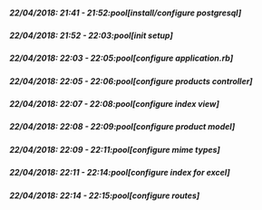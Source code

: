 
##### 22/04/2018: 21:41 - 21:52:pool[install/configure postgresql]

##### 22/04/2018: 21:52 - 22:03:pool[init setup]

##### 22/04/2018: 22:03 - 22:05:pool[configure application.rb]

##### 22/04/2018: 22:05 - 22:06:pool[configure products controller]

##### 22/04/2018: 22:07 - 22:08:pool[configure index view]

##### 22/04/2018: 22:08 - 22:09:pool[configure product model]

##### 22/04/2018: 22:09 - 22:11:pool[configure mime types]

##### 22/04/2018: 22:11 - 22:14:pool[configure index for excel]

##### 22/04/2018: 22:14 - 22:15:pool[configure routes]

